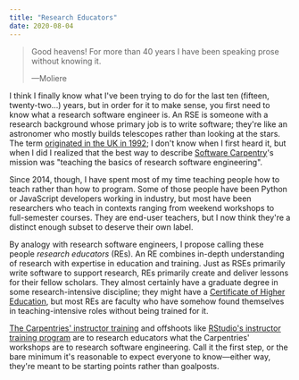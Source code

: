 ```yaml
---
title: "Research Educators"
date: 2020-08-04
---
```


> Good heavens! For more than 40 years I have been speaking prose without knowing it.
>
>—Moliere

I think I finally know what I've been trying to do for the last ten (fifteen, twenty-two…) years,
but in order for it to make sense,
you first need to know what a research software engineer is.
An RSE is someone with a research background whose primary job is to write software;
they're like an astronomer who mostly builds telescopes rather than looking at the stars.
The term [originated in the UK in 1992](https://www.software.ac.uk/blog/2016-08-17-not-so-brief-history-research-software-engineers-0);
I don't know when I first heard it,
but when I did I realized that the best way to describe [Software Carpentry](http://carpentries.org)'s mission was
"teaching the basics of research software engineering".

Since 2014, though,
I have spent most of my time teaching people how to teach rather than how to program.
Some of those people have been Python or JavaScript developers working in industry,
but most have been researchers who teach in contexts ranging from weekend workshops to full-semester courses.
They are end-user teachers,
but I now think they're a distinct enough subset to deserve their own label.

By analogy with research software engineers, I propose calling these people *research educators* (REs).
An RE combines in-depth understanding of research with expertise in education and training.
Just as RSEs primarily write software to support research,
REs primarily create and deliver lessons for their fellow scholars.
They almost certainly have a graduate degree in some research-intensive discipline;
they might have a [Certificate of Higher Education](https://en.wikipedia.org/wiki/Certificate_of_Higher_Education),
but most REs are faculty who have somehow found themselves in teaching-intensive roles
without being trained for it.

[The Carpentries' instructor training](https://carpentries.github.io/instructor-training/)
and offshoots like [RStudio's instructor training program](https://education.rstudio.com/trainers/)
are to research educators what the Carpentries' workshops are to research software engineering.
Call it the first step,
or the bare minimum it's reasonable to expect everyone to know—either way,
they're meant to be starting points rather than goalposts.

